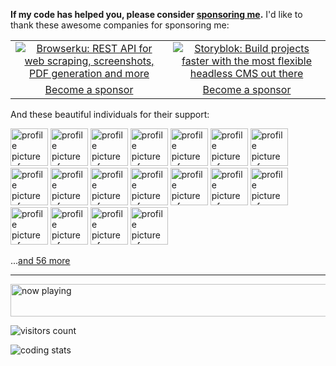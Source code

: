 **If my code has helped you, please consider [sponsoring me](https://github.com/sponsors/egoist).** I'd like to thank these awesome companies for sponsoring me:

<table>
  <tbody>
    <tr>
      <td width="50%" align="center">
        <a
          href="https://browserku.com/?utm_source=egoist&utm_medium=github&utm_campaign=sponsorship"
        >
          <img
            alt="Browserku: REST API for web scraping, screenshots, PDF generation and more"
            src="https://cdn.jsdelivr.net/gh/egoist-bot/images@main/upic/ETF2kP.png"
          />
        </a>
      </td>
      <td width="50%" align="center">
        <a
          href="https://www.storyblok.com/developers?utm_source=egoist&utm_medium=github&utm_campaign=sponsorship"
        >
          <img
            alt="Storyblok: Build projects faster with the most flexible headless CMS out there"
            src="https://user-images.githubusercontent.com/8784712/147583766-135757ed-bb12-4a26-a899-c43a4be8fb08.png"
          />
        </a>
      </td>
    </tr>
    <tr>
      <td width="50%" align="center">
        <a href="https://github.com/sponsors/egoist">Become a sponsor</a>
      </td>
      <td width="50%" align="center">
        <a href="https://github.com/sponsors/egoist">Become a sponsor</a>
      </td>
    </tr>
  </tbody>
</table>



And these beautiful individuals for their support:

<!-- replace-sponsors -->
<a title="storyblok" href="https://github.com/storyblok"><img src="https://avatars.githubusercontent.com/u/13880908?v=4" width="60" alt="profile picture of storyblok"></a> <a title="OmgImAlexis" href="https://github.com/OmgImAlexis"><img src="https://avatars.githubusercontent.com/u/6525926?u=4d8f8ec12de372e0cf2b783fdee68335d5d59dde&v=4" width="60" alt="profile picture of OmgImAlexis"></a> <a title="dawsbot" href="https://github.com/dawsbot"><img src="https://avatars.githubusercontent.com/u/3408480?u=40248f799a4eb04d6c72f124ad23dc29ff095a4a&v=4" width="60" alt="profile picture of dawsbot"></a> <a title="varna" href="https://github.com/varna"><img src="https://avatars.githubusercontent.com/u/6717694?u=23d084c669d066a0cba3083ccae3b3e62d46a4b6&v=4" width="60" alt="profile picture of varna"></a> <a title="potato4d" href="https://github.com/potato4d"><img src="https://avatars.githubusercontent.com/u/6993514?u=c792fee61377539e732dd9085109d074945bc1ce&v=4" width="60" alt="profile picture of potato4d"></a> <a title="briantsaunders" href="https://github.com/briantsaunders"><img src="https://avatars.githubusercontent.com/u/23383809?u=442e3ac1174d611992cfac313690544c6cdd8104&v=4" width="60" alt="profile picture of briantsaunders"></a> <a title="JessicaSachs" href="https://github.com/JessicaSachs"><img src="https://avatars.githubusercontent.com/u/2801156?u=45f9b8aa62e55c4a09209a8cc230116f0cbdaab7&v=4" width="60" alt="profile picture of JessicaSachs"></a> <a title="rauchg" href="https://github.com/rauchg"><img src="https://avatars.githubusercontent.com/u/13041?u=048e83e6757dab8a264a3adaf6db1b5130f2f9f1&v=4" width="60" alt="profile picture of rauchg"></a> <a title="luminarious" href="https://github.com/luminarious"><img src="https://avatars.githubusercontent.com/u/61330?u=3c46793fe6fe1f19b20026211db10ee1346901f6&v=4" width="60" alt="profile picture of luminarious"></a> <a title="privatenumber" href="https://github.com/privatenumber"><img src="https://avatars.githubusercontent.com/u/1075694?u=7f766073ee609bfb8876e1ae2b55ace083c1c19c&v=4" width="60" alt="profile picture of privatenumber"></a> <a title="ghoullier" href="https://github.com/ghoullier"><img src="https://avatars.githubusercontent.com/u/2315749?v=4" width="60" alt="profile picture of ghoullier"></a> <a title="xxholly32" href="https://github.com/xxholly32"><img src="https://avatars.githubusercontent.com/u/6063358?u=178e0d048cd9f7441a3c601f7dc18f8b4e610f1e&v=4" width="60" alt="profile picture of xxholly32"></a> <a title="DIYgod" href="https://github.com/DIYgod"><img src="https://avatars.githubusercontent.com/u/8266075?u=9de49c9b3eaf4db02e685458cb64b64c172034bf&v=4" width="60" alt="profile picture of DIYgod"></a> <a title="cometkim" href="https://github.com/cometkim"><img src="https://avatars.githubusercontent.com/u/9696352?u=a0c516f075b83409a8b6317ad269291117861e26&v=4" width="60" alt="profile picture of cometkim"></a> <a title="aulneau" href="https://github.com/aulneau"><img src="https://avatars.githubusercontent.com/u/11803153?u=23ddb4b801b66522d9614e6988ed113d1ffc0a00&v=4" width="60" alt="profile picture of aulneau"></a> <a title="promer94" href="https://github.com/promer94"><img src="https://avatars.githubusercontent.com/u/15878786?u=275d47ac3892429bd3359e3314701401de1261f1&v=4" width="60" alt="profile picture of promer94"></a> <a title="danielroe" href="https://github.com/danielroe"><img src="https://avatars.githubusercontent.com/u/28706372?u=4a401a8a0f03e301ab349d6ecf5d4df0225f0cc5&v=4" width="60" alt="profile picture of danielroe"></a> <a title="scoutapm-sponsorships" href="https://github.com/scoutapm-sponsorships"><img src="https://avatars.githubusercontent.com/u/71095532?u=9f5a794ddc3b67ba057ee65e7ce166ad205a76c2&v=4" width="60" alt="profile picture of scoutapm-sponsorships"></a>

...[and 56 more](https://egoist.sh/thanks)
      <!-- replace-sponsors -->

---

<a href="https://volt.fm/egoist" target="_blank"><img src="https://spotify-badge-egoist.vercel.app/api/now-playing" width="540" height="52" alt="now playing"></a>

<!-- https://github.com/Gerhut/Gerhut -->
<!-- pls deploy your own service using the repo above -->

![visitors count](https://visitors-by-url-pls-dont-use-this-in-your-repo.vercel.app/egoist-github-readme)

![coding stats](https://img.shields.io/endpoint?url=https://wakapi.dev/api/compat/shields/v1/egoist/interval:30_days&label=coding%20stats%20last%2030d)
